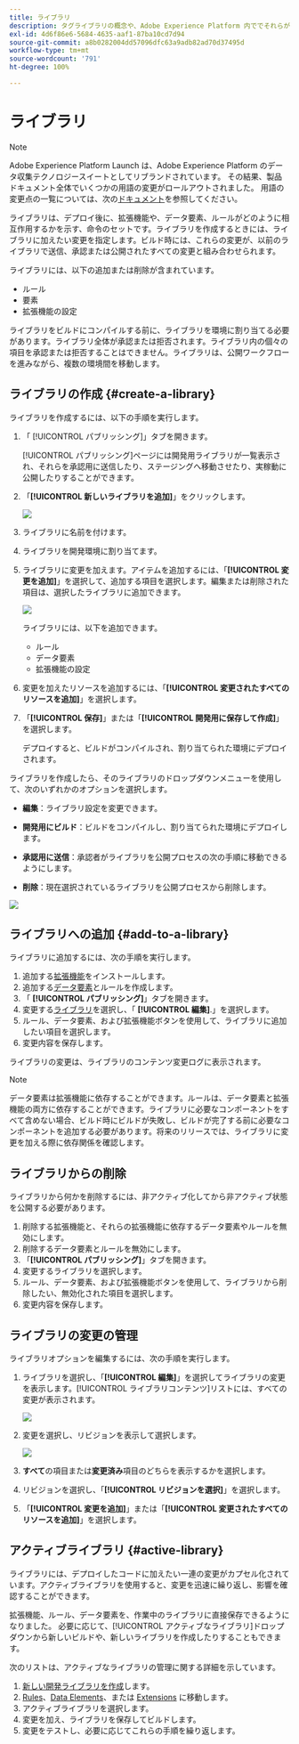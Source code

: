 ```yaml
---
title: ライブラリ
description: タグライブラリの概念や、Adobe Experience Platform 内ででそれらがどう機能するかについて説明します。
exl-id: 4d6f86e6-5684-4635-aaf1-87ba10cd7d94
source-git-commit: a8b0282004dd57096dfc63a9adb82ad70d37495d
workflow-type: tm+mt
source-wordcount: '791'
ht-degree: 100%

---
```


# ライブラリ

>[!NOTE]
>
>Adobe Experience Platform Launch は、Adobe Experience Platform のデータ収集テクノロジースイートとしてリブランドされています。 その結果、製品ドキュメント全体でいくつかの用語の変更がロールアウトされました。 用語の変更点の一覧については、次の[ドキュメント](../../term-updates.md)を参照してください。

ライブラリは、デプロイ後に、拡張機能や、データ要素、ルールがどのように相互作用するかを示す、命令のセットです。ライブラリを作成するときには、ライブラリに加えたい変更を指定します。ビルド時には、これらの変更が、以前のライブラリで送信、承認または公開されたすべての変更と組み合わせられます。

ライブラリには、以下の追加または削除が含まれています。

* ルール
* 要素
* 拡張機能の設定

ライブラリをビルドにコンパイルする前に、ライブラリを環境に割り当てる必要があります。ライブラリ全体が承認または拒否されます。ライブラリ内の個々の項目を承認または拒否することはできません。ライブラリは、公開ワークフローを進みながら、複数の環境間を移動します。

## ライブラリの作成 {#create-a-library}

ライブラリを作成するには、以下の手順を実行します。

1. 「 [!UICONTROL パブリッシング]」タブを開きます。

   [!UICONTROL パブリッシング]ページには開発用ライブラリが一覧表示され、それらを承認用に送信したり、ステージングへ移動させたり、実稼動に公開したりすることができます。

1. 「**[!UICONTROL 新しいライブラリを追加]**」をクリックします。

   ![](../../images/library-create.jpg)

1. ライブラリに名前を付けます。
1. ライブラリを開発環境に割り当てます。
1. ライブラリに変更を加えます。アイテムを追加するには、「**[!UICONTROL 変更を追加]**」を選択して、追加する項目を選択します。編集または削除された項目は、選択したライブラリに追加できます。

   ![](../../images/library-add-change.jpg)

   ライブラリには、以下を追加できます。

   * ルール
   * データ要素
   * 拡張機能の設定

1. 変更を加えたリソースを追加するには、「**[!UICONTROL 変更されたすべてのリソースを追加]**」を選択します。
1. 「**[!UICONTROL 保存]**」または「**[!UICONTROL 開発用に保存して作成]**」を選択します。

   デプロイすると、ビルドがコンパイルされ、割り当てられた環境にデプロイされます。

ライブラリを作成したら、そのライブラリのドロップダウンメニューを使用して、次のいずれかのオプションを選択します。

* **編集**：ライブラリ設定を変更できます。

* **開発用にビルド**：ビルドをコンパイルし、割り当てられた環境にデプロイします。

* **承認用に送信**：承認者がライブラリを公開プロセスの次の手順に移動できるようにします。

* **削除**：現在選択されているライブラリを公開プロセスから削除します。

![](../../images/library-menu.png)

## ライブラリへの追加 {#add-to-a-library}

ライブラリに追加するには、次の手順を実行します。

1. 追加する[拡張機能](../managing-resources/extensions/overview.md)をインストールします。
1. 追加する[データ要素](../managing-resources/data-elements.md)とルールを作成します。
1. 「 **[!UICONTROL パブリッシング]**」タブを開きます。
1. 変更する[ライブラリ](libraries.md)を選択し、「 **[!UICONTROL 編集]**.」を選択します。
1. ルール、データ要素、および拡張機能ボタンを使用して、ライブラリに追加したい項目を選択します。
1. 変更内容を保存します。

ライブラリの変更は、ライブラリのコンテンツ変更ログに表示されます。

>[!NOTE]
>
> データ要素は拡張機能に依存することができます。ルールは、データ要素と拡張機能の両方に依存することができます。ライブラリに必要なコンポーネントをすべて含めない場合、ビルド時にビルドが失敗し、ビルドが完了する前に必要なコンポーネントを追加する必要があります。将来のリリースでは、ライブラリに変更を加える際に依存関係を確認します。

## ライブラリからの削除

ライブラリから何かを削除するには、非アクティブ化してから非アクティブ状態を公開する必要があります。

1. 削除する拡張機能と、それらの拡張機能に依存するデータ要素やルールを無効にします。
1. 削除するデータ要素とルールを無効にします。
1. 「**[!UICONTROL パブリッシング]**」タブを開きます。
1. 変更するライブラリを選択します。
1. ルール、データ要素、および拡張機能ボタンを使用して、ライブラリから削除したい、無効化された項目を選択します。
1. 変更内容を保存します。

## ライブラリの変更の管理

ライブラリオプションを編集するには、次の手順を実行します。

1. ライブラリを選択し、「**[!UICONTROL 編集]**」を選択してライブラリの変更を表示します。[!UICONTROL ライブラリコンテンツ]リストには、すべての変更が表示されます。

   ![](../../images/library-contents.jpg)

1. 変更を選択し、リビジョンを表示して選択します。

   ![](../../images/library-contents-revision.jpg)

1. **すべて**&#x200B;の項目または&#x200B;**変更済み**&#x200B;項目のどちらを表示するかを選択します。
1. リビジョンを選択し、「**[!UICONTROL リビジョンを選択]**」を選択します。
1. 「**[!UICONTROL 変更を追加]**」または「**[!UICONTROL 変更されたすべてのリソースを追加]**」を選択します。

## アクティブライブラリ {#active-library}

ライブラリには、デプロイしたコードに加えたい一連の変更がカプセル化されています。アクティブライブラリを使用すると、変更を迅速に繰り返し、影響を確認することができます。

拡張機能、ルール、データ要素を、作業中のライブラリに直接保存できるようになりました。 必要に応じて、[!UICONTROL アクティブなライブラリ]ドロップダウンから新しいビルドや、新しいライブラリを作成したりすることもできます。

次のリストは、アクティブなライブラリの管理に関する詳細を示しています。

1. [新しい開発ライブラリを作成](libraries.md#create-a-library)します。
1. [Rules](../managing-resources/rules.md)、[Data Elements](../managing-resources/data-elements.md)、または [Extensions](../managing-resources/extensions/overview.md) に移動します。
1. アクティブライブラリを選択します。
1. 変更を加え、ライブラリを保存してビルドします。
1. 変更をテストし、必要に応じてこれらの手順を繰り返します。
